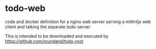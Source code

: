 # todo-web
code and docker definition for a nginx web server serving a mithriljs web client and talking the separate todo-server

This is intended to be downloaded and executed by https://github.com/roundand/todo-root

